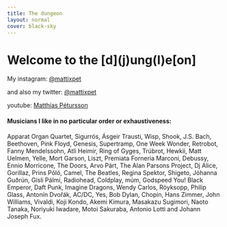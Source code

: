 ```yaml
---
title: The dungeon
layout: normal
cover: black-sky
---
```


<h1>Welcome to the [d](j)ung(l)e[on]</h1>

<p class="articletext">My instagram: <a href="https://instagram.com/mattixpet" target="_blank">@mattixpet</a></p>

<p class="articletext">and also my twitter: <a href="https://twitter.com/mattixpet" target="_blank">@mattixpet</a></p>

<p class="articletext">youtube: <a href="https://www.youtube.com/channel/UCI1IUv9jP7n8198q-z_Yh0A" target="_blank">Matthías Pétursson</a></p>


<h4 class="listofmusicians">Musicians I like in no particular order or exhaustiveness:</h4>
<p class="articletext">Apparat Organ Quartet, Sigurrós, Ásgeir Trausti, Wisp, Shook, J.S. Bach, Beethoven, Pink Floyd, Genesis, Supertramp, One Week Wonder, Retrobot, Fanny Mendelssohn, Atli Heimir, Ring of Gyges, Trúbrot, Hewkii, Matt Uelmen, Yelle, Mort Garson, Liszt, Premiata Forneria Marconi, Debussy, Ennio Morricone, The Doors, Arvo Pärt, The Alan Parsons Project, Dj Alice, Gorillaz, Prins Póló, Camel, The Beatles, Regina Spektor, Shigeto, Jóhanna Guðrún, Gísli Pálmi, Radiohead, Coldplay, múm, Godspeed You! Black Emperor, Daft Punk, Imagine Dragons, Wendy Carlos, Röyksopp, Philip Glass, Antonín Dvořák, AC/DC, Yes, Bob Dylan, Chopin, Hans Zimmer, John Williams, Vivaldi, Koji Kondo, Akemi Kimura, Masakazu Sugimori, Naoto Tanaka, Noriyuki Iwadare, Motoi Sakuraba, Antonio Lotti and Johann Joseph Fux.</p>
